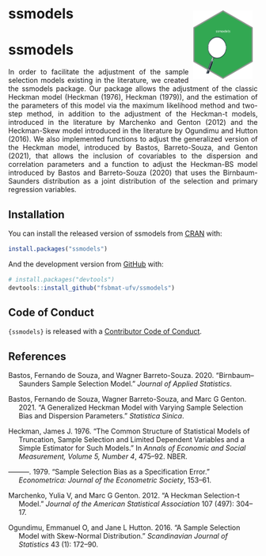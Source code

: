 
<!-- README.md is generated from README.Rmd. Please edit that file -->

# ssmodels <a href='https://fsbmat-ufv.github.io/ssmodels/'><img src='man/figures/logo.png' align="right" height="138.5" style="margin:10px;" /></a>

# ssmodels

<!-- badges: start -->
<!-- badges: end -->
<p style="text-align: justify;">
In order to facilitate the adjustment of the sample selection models
existing in the literature, we created the ssmodels package. Our package
allows the adjustment of the classic Heckman model (Heckman (1976),
Heckman (1979)), and the estimation of the parameters of this model via
the maximum likelihood method and two-step method, in addition to the
adjustment of the Heckman-t models, introduced in the literature by
Marchenko and Genton (2012) and the Heckman-Skew model introduced in the
literature by Ogundimu and Hutton (2016). We also implemented functions
to adjust the generalized version of the Heckman model, introduced by
Bastos, Barreto-Souza, and Genton (2021), that allows the inclusion of
covariables to the dispersion and correlation parameters and a function
to adjust the Heckman-BS model introduced by Bastos and Barreto-Souza
(2020) that uses the Birnbaum-Saunders distribution as a joint
distribution of the selection and primary regression variables.
</p>

## Installation

You can install the released version of ssmodels from
[CRAN](https://CRAN.R-project.org) with:

``` r
install.packages("ssmodels")
```

And the development version from [GitHub](https://github.com/) with:

``` r
# install.packages("devtools")
devtools::install_github("fsbmat-ufv/ssmodels")
```

## Code of Conduct

`{ssmodels}` is released with a [Contributor Code of
Conduct](https://contributor-covenant.org/version/2/0/CODE_OF_CONDUCT.html).

## References

<div id="refs" class="references csl-bib-body hanging-indent">

<div id="ref-bastos" class="csl-entry">

Bastos, Fernando de Souza, and Wagner Barreto-Souza. 2020.
“Birnbaum–Saunders Sample Selection Model.” *Journal of Applied
Statistics*.

</div>

<div id="ref-bastosBarreto" class="csl-entry">

Bastos, Fernando de Souza, Wagner Barreto-Souza, and Marc G Genton.
2021. “A Generalized Heckman Model with Varying Sample Selection Bias
and Dispersion Parameters.” *Statistica Sinica*.

</div>

<div id="ref-heckman1976common" class="csl-entry">

Heckman, James J. 1976. “The Common Structure of Statistical Models of
Truncation, Sample Selection and Limited Dependent Variables and a
Simple Estimator for Such Models.” In *Annals of Economic and Social
Measurement, Volume 5, Number 4*, 475–92. NBER.

</div>

<div id="ref-heckman1979sample" class="csl-entry">

———. 1979. “Sample Selection Bias as a Specification Error.”
*Econometrica: Journal of the Econometric Society*, 153–61.

</div>

<div id="ref-marchenko2012heckman" class="csl-entry">

Marchenko, Yulia V, and Marc G Genton. 2012. “A Heckman Selection-t
Model.” *Journal of the American Statistical Association* 107 (497):
304–17.

</div>

<div id="ref-ogundimu2016sample" class="csl-entry">

Ogundimu, Emmanuel O, and Jane L Hutton. 2016. “A Sample Selection Model
with Skew-Normal Distribution.” *Scandinavian Journal of Statistics* 43
(1): 172–90.

</div>

</div>
